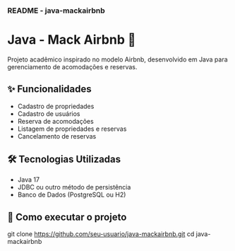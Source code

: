 ### README - java-mackairbnb

# Java - Mack Airbnb 🏡

Projeto acadêmico inspirado no modelo Airbnb, desenvolvido em Java para gerenciamento de acomodações e reservas.

## ✨ Funcionalidades

- Cadastro de propriedades
- Cadastro de usuários
- Reserva de acomodações
- Listagem de propriedades e reservas
- Cancelamento de reservas

## 🛠️ Tecnologias Utilizadas

- Java 17
- JDBC ou outro método de persistência
- Banco de Dados (PostgreSQL ou H2)

## 🚀 Como executar o projeto

git clone https://github.com/seu-usuario/java-mackairbnb.git
cd java-mackairbnb
